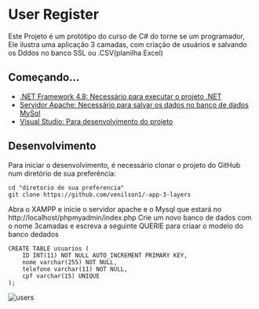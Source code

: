 # User Register
Este Projeto é um protótipo do curso de C# do torne se um programador, Ele ilustra uma aplicação 3 camadas, com criação de usuários e salvando os Dddos no banco SSL ou .CSV(planilha Excel)



## Começando...

- [.NET Framework 4.8: Necessário para executar o projeto .NET](https://dotnet.microsoft.com/download/dotnet-framework/net48)
- [Servidor Apache: Necessário para salvar os dados no banco de dados MySql](https://www.apachefriends.org/pt_br/download.html)
- [Visual Studio: Para desenvolvimento do projeto](https://visualstudio.microsoft.com/pt-br/downloads/)





## Desenvolvimento

Para iniciar o desenvolvimento, é necessário clonar o projeto do GitHub num diretório de sua preferência:


```shell
cd "diretorio de sua preferencia"
git clone https://github.com/venilson1/-app-3-layers
```


Abra o XAMPP e inicie o servidor apache e o Mysql que estará no http://localhost/phpmyadmin/index.php
Crie um novo banco de dados com o nome 3camadas e escreva a seguinte QUERIE para criaar o modelo do banco dedados 



```shell
CREATE TABLE usuarios (
    ID INT(11) NOT NULL AUTO_INCREMENT PRIMARY KEY,
    nome varchar(255) NOT NULL,
    telefone varchar(11) NOT NULL,
    cpf varchar(15) UNIQUE
);
```


![users](https://user-images.githubusercontent.com/57969262/105092724-61ea7080-5a80-11eb-92cc-efed9a88caeb.PNG)

